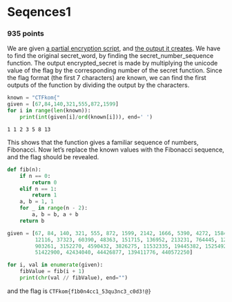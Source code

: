 # Seqences1
### 935 points

 We are given [a partial encryption script](enc.py), and [the output it creates](output.txt). We have to find the original secret_word, by finding the secret_number_sequence function. 
The output encrypted_secret is made by multiplying the unicode value of the flag by the corresponding number of the secret function. 
Since the flag format (the first 7 characters) are known, we can find the first outputs of the function by dividing the output by the characters.

```python
known = "CTFkom{"
given = [67,84,140,321,555,872,1599]
for i in range(len(known)):
    print(int(given[i]/ord(known[i])), end=' ')
```

```1 1 2 3 5 8 13```

This shows that the function gives a familiar sequence of numbers, Fibonacci.
Now let’s replace the known values with the Fibonacci sequence, and the flag should be revealed.

```python
def fib(n):
    if n == 0:
        return 0
    elif n == 1:
        return 1
    a, b = 1, 1
    for _ in range(n - 2):
        a, b = b, a + b
    return b

given = [67, 84, 140, 321, 555, 872, 1599, 2142, 1666, 5390, 4272, 15840, 
         12116, 37323, 60390, 48363, 151715, 136952, 213231, 764445, 1280682, 
         903261, 3152270, 4590432, 3826275, 11532335, 19445382, 15254928, 
         51422900, 42434040, 44426877, 139411776, 440572250]

for i, val in enumerate(given):
    fibValue = fib(i + 1)
    print(chr(val // fibValue), end="")
```
and the flag is
`CTFkom{f1b0n4cc1_53qu3nc3_c0d3!@}`